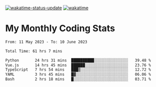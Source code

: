 [![wakatime-status-update](https://github.com/noopurphalak/noopurphalak/workflows/wakatime-status-update/badge.svg)](https://github.com/noopurphalak/noopurphalak/actions/workflows/main.yml)
[![wakatime](https://wakatime.com/badge/user/80ace140-ef40-4fdd-b8ed-f3be3d2e1aea.svg)](https://wakatime.com/@80ace140-ef40-4fdd-b8ed-f3be3d2e1aea)

# My Monthly Coding Stats

<!--START_SECTION:waka-->

```txt
From: 11 May 2023 - To: 10 June 2023

Total Time: 61 hrs 7 mins

Python       24 hrs 31 mins  ██████████░░░░░░░░░░░░░░░   39.48 %
Vue.js       14 hrs 45 mins  ██████░░░░░░░░░░░░░░░░░░░   23.76 %
TypeScript   7 hrs 54 mins   ███▒░░░░░░░░░░░░░░░░░░░░░   12.72 %
YAML         3 hrs 45 mins   █▓░░░░░░░░░░░░░░░░░░░░░░░   06.06 %
Bash         2 hrs 18 mins   █░░░░░░░░░░░░░░░░░░░░░░░░   03.71 %
```

<!--END_SECTION:waka-->
